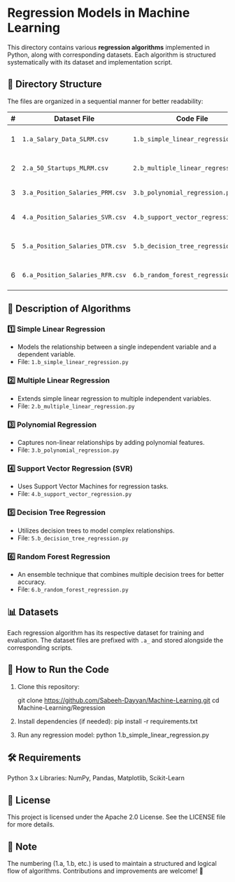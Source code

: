 # **Regression Models in Machine Learning**

This directory contains various **regression algorithms** implemented in Python, along with corresponding datasets. Each algorithm is structured systematically with its dataset and implementation script.

## 📂 **Directory Structure**
The files are organized in a sequential manner for better readability:

| #  | Dataset File | Code File | Algorithm |
|----|-------------|----------|------------|
| 1  | `1.a_Salary_Data_SLRM.csv` | `1.b_simple_linear_regression.py` | Simple Linear Regression |
| 2  | `2.a_50_Startups_MLRM.csv` | `2.b_multiple_linear_regression.py` | Multiple Linear Regression |
| 3  | `3.a_Position_Salaries_PRM.csv` | `3.b_polynomial_regression.py` | Polynomial Regression |
| 4  | `4.a_Position_Salaries_SVR.csv` | `4.b_support_vector_regression.py` | Support Vector Regression |
| 5  | `5.a_Position_Salaries_DTR.csv` | `5.b_decision_tree_regression.py` | Decision Tree Regression |
| 6  | `6.a_Position_Salaries_RFR.csv` | `6.b_random_forest_regression.py` | Random Forest Regression |

## 📝 **Description of Algorithms**
### 1️⃣ **Simple Linear Regression**
- Models the relationship between a single independent variable and a dependent variable.
- File: `1.b_simple_linear_regression.py`

### 2️⃣ **Multiple Linear Regression**
- Extends simple linear regression to multiple independent variables.
- File: `2.b_multiple_linear_regression.py`

### 3️⃣ **Polynomial Regression**
- Captures non-linear relationships by adding polynomial features.
- File: `3.b_polynomial_regression.py`

### 4️⃣ **Support Vector Regression (SVR)**
- Uses Support Vector Machines for regression tasks.
- File: `4.b_support_vector_regression.py`

### 5️⃣ **Decision Tree Regression**
- Utilizes decision trees to model complex relationships.
- File: `5.b_decision_tree_regression.py`

### 6️⃣ **Random Forest Regression**
- An ensemble technique that combines multiple decision trees for better accuracy.
- File: `6.b_random_forest_regression.py`

## 📊 **Datasets**
Each regression algorithm has its respective dataset for training and evaluation. The dataset files are prefixed with `.a_` and stored alongside the corresponding scripts.

## 🚀 **How to Run the Code**
1. Clone this repository:  
   
   git clone https://github.com/Sabeeh-Dayyan/Machine-Learning.git
   cd Machine-Learning/Regression

2. Install dependencies (if needed):
   pip install -r requirements.txt
   
3. Run any regression model:
   python 1.b_simple_linear_regression.py

## **🛠 Requirements**
  Python 3.x
  Libraries: NumPy, Pandas, Matplotlib, Scikit-Learn 

## **📜 License**
  This project is licensed under the Apache 2.0 License. See the LICENSE file for more details.

## **📌 Note**
   The numbering (1.a, 1.b, etc.) is used to maintain a structured and logical flow of algorithms.
   Contributions and improvements are welcome! 🚀
